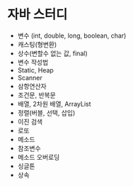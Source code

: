 # 자바 스터디

- 변수 (int, double, long, boolean, char)
- 캐스팅(형변환)
- 상수(변할수 없는 값, final)
- 변수 작성법
- Static, Heap
- Scanner
- 삼항연산자
- 조건문, 반복문
- 배열, 2차원 배열, ArrayList
- 정렬(버블, 선택, 삽입)
- 이진 검색
- 로또
- 메소드
- 참조변수
- 메소드 오버로딩
- 싱글톤
- 상속